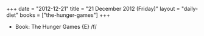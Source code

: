 +++
date = "2012-12-21"
title = "21 December 2012 (Friday)"
layout = "daily-diet"
books = ["the-hunger-games"]
+++


* Book: The Hunger Games {E} /f/
